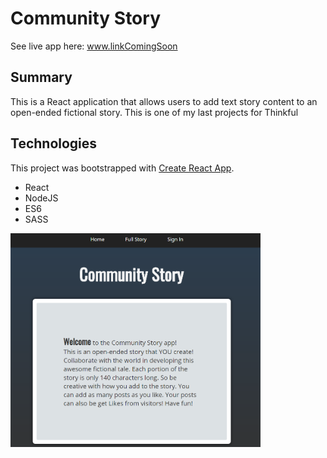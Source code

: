 # Community Story
See live app here: www.linkComingSoon 

## Summary
This is a React application that allows users to
add text story content to an open-ended fictional story.
This is one of my last projects for Thinkful


## Technologies

This project was bootstrapped with [Create React App](https://github.com/facebook/create-react-app).

* React
* NodeJS
* ES6
* SASS


<img src="public/images/homeScreen.PNG" alt="homepage screenshot" width="400">


